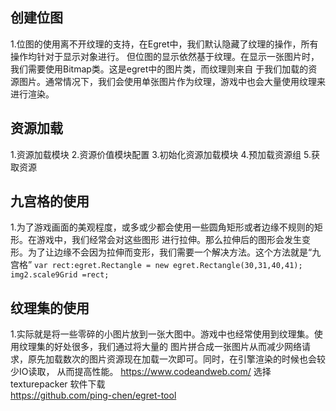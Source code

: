 ## 创建位图
1.位图的使用离不开纹理的支持，在Egret中，我们默认隐藏了纹理的操作，所有操作均针对于显示对象进行。
但位图的显示依然基于纹理。在显示一张图片时，我们需要使用Bitmap类。这是egret中的图片类，而纹理则来自
于我们加载的资源图片。通常情况下，我们会使用单张图片作为纹理，游戏中也会大量使用纹理来进行渲染。

## 资源加载
1.资源加载模块
2.资源价值模块配置
3.初始化资源加载模块
4.预加载资源组
5.获取资源

## 九宫格的使用
1.为了游戏画面的美观程度，或多或少都会使用一些圆角矩形或者边缘不规则的矩形。在游戏中，我们经常会对这些图形
进行拉伸。那么拉伸后的图形会发生变形。为了让边缘不会因为拉伸而变形，我们需要一个解决方法。这个方法就是“九宫格”
`var rect:egret.Rectangle = new egret.Rectangle(30,31,40,41); img2.scale9Grid =rect;`

## 纹理集的使用
1.实际就是将一些零碎的小图片放到一张大图中。游戏中也经常使用到纹理集。使用纹理集的好处很多，我们通过将大量的
图片拼合成一张图片从而减少网络请求，原先加载数次的图片资源现在加载一次即可。同时，在引擎渲染的时候也会较少IO读取，
从而提高性能。
https://www.codeandweb.com/
选择texturepacker 软件下载    
https://github.com/ping-chen/egret-tool